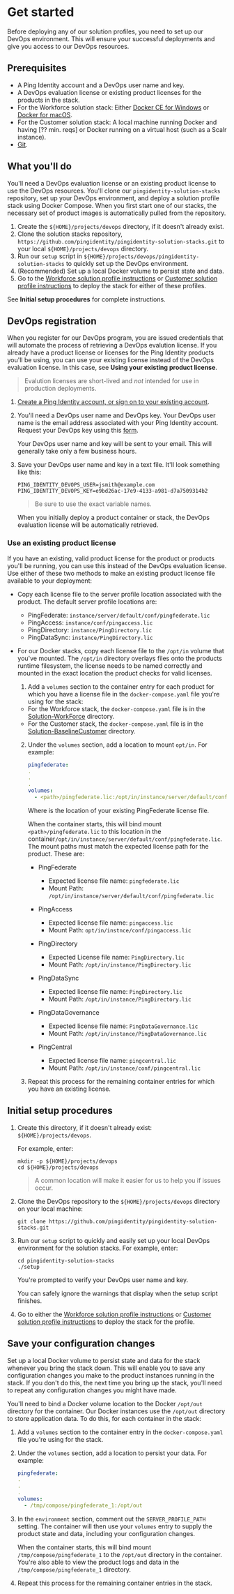# Get started

Before deploying any of our solution profiles, you need to set up our DevOps environment. This will ensure your successful deployments and give you access to our DevOps resources.

## Prerequisites

  * A Ping Identity account and a DevOps user name and key.
  * A DevOps evaluation license or existing product licenses for the products in the stack.
  * For the Workforce solution stack: Either [Docker CE for Windows](https://docs.docker.com/v17.12/install/) or [Docker for macOS](https://docs.docker.com/v17.12/docker-for-mac/install/).
  * For the Customer solution stack: A local machine running Docker and having [?? min. reqs] or Docker running on a virtual host (such as a Scalr instance).
  * [Git](https://git-scm.com/downloads).

## What you'll do

You'll need a DevOps evaluation license or an existing product license to use the DevOps resources. You'll clone our `pingidentity-solution-stacks` repository, set up your DevOps environment, and deploy a solution profile stack using Docker Compose. When you first start one of our stacks, the necessary set of product images is automatically pulled from the repository.

  1. Create the `${HOME}/projects/devops` directory, if it doesn't already exist.
  2. Clone the solution stacks repository, `https://github.com/pingidentity/pingidentity-solution-stacks.git` to your local `${HOME}/projects/devops` directory.
  3. Run our `setup` script in `${HOME}/projects/devops/pingidentity-solution-stacks` to quickly set up the DevOps environment.
  4. (Recommended) Set up a local Docker volume to persist state and data.
  5. Go to the [Workforce solution profile instructions](workforce.md) or [Customer solution profile instructions](customer.md) to deploy the stack for either of these profiles.

  See **Initial setup procedures** for complete instructions.

## DevOps registration

When you register for our DevOps program, you are issued credentials that will automate the process of retrieving a DevOps evalution license. If you already have a product license or licenses for the Ping Identity products you'll be using, you can use your existing license instead of the DevOps evaluation license. In this case, see **Using your existing product license**.

  > Evalution licenses are short-lived and *not* intended for use in production deployments.

  1. [Create a Ping Identity account, or sign on to your existing account](https://www.pingidentity.com/en/account/sign-on.html).
  2. You'll need a DevOps user name and DevOps key. Your DevOps user name is the email address associated with your Ping Identity account. Request your DevOps key using this [form](https://docs.google.com/forms/d/e/1FAIpQLSdgEFvqQQNwlsxlT6SaraeDMBoKFjkJVCyMvGPVPKcrzT3yHA/viewform).

      Your DevOps user name and key will be sent to your email. This will generally take only a few business hours.

  3. Save your DevOps user name and key in a text file. It'll look something like this:

     ```text
     PING_IDENTITY_DEVOPS_USER=jsmith@example.com
     PING_IDENTITY_DEVOPS_KEY=e9bd26ac-17e9-4133-a981-d7a7509314b2
     ```

     > Be sure to use the exact variable names.

     When you initially deploy a product container or stack, the DevOps evaluation license will be automatically retrieved.

### Use an existing product license

If you have an existing, valid product license for the product or products you'll be running, you can use this instead of the DevOps evaluation license. Use either of these two methods to make an existing product license file available to your deployment:

  * Copy each license file to the server profile location associated with the product. The default server profile locations are:
    - PingFederate: `instance/server/default/conf/pingfederate.lic`
    - PingAccess: `instance/conf/pingaccess.lic`
    - PingDirectory: `instance/PingDirectory.lic`
    - PingDataSync: `instance/PingDirectory.lic`

  * For our Docker stacks, copy each license file to the `/opt/in` volume that you've mounted. The `/opt/in` directory overlays files onto the products runtime filesystem, the license needs to be named correctly and mounted in the exact location the product checks for valid licenses.

    1. Add a `volumes` section to the container entry for each product for which you have a license file in the `docker-compose.yaml` file you're using for the stack:

      * For the Workforce stack, the `docker-compose.yaml` file is in the [Solution-WorkForce](../Solution-WorkForce) directory.
      * For the Customer stack, the `docker-compose.yaml` file is in the [Solution-BaselineCustomer](../Solution-BaselineCustomer) directory.

    2. Under the `volumes` section, add a location to mount `opt/in`. For example:

       ```yaml
       pingfederate:
       .
       .
       .
       volumes:
         - <path>/pingfederate.lic:/opt/in/instance/server/default/conf/pingfederate.lic
       ```

       Where <path> is the location of your existing PingFederate license file.

       When the container starts, this will bind mount `<path>/pingfederate.lic` to this location in the container`/opt/in/instance/server/default/conf/pingfederate.lic`. The mount paths must match the expected license path for the product. These are:

       * PingFederate
         - Expected license file name: `pingfederate.lic`
         - Mount Path: `/opt/in/instance/server/default/conf/pingfederate.lic`

       * PingAccess
         - Expected license file name: `pingaccess.lic`
         - Mount Path: `opt/in/instnce/conf/pingaccess.lic`

       * PingDirectory
         - Expected License file name: `PingDirectory.lic`
         - Mount Path: `/opt/in/instance/PingDirectory.lic`

       * PingDataSync
         - Expected license file name: `PingDirectory.lic`
         - Mount Path: `/opt/in/instance/PingDirectory.lic`

       * PingDataGovernance
         - Expected license file name: `PingDataGovernance.lic`
         - Mount Path: `/opt/in/instance/PingDataGovernance.lic`

       * PingCentral
         - Expected license file name: `pingcentral.lic`
         - Mount Path: `/opt/in/instance/conf/pingcentral.lic`

    3. Repeat this process for the remaining container entries for which you have an existing license.

## Initial setup procedures

  1. Create this directory, if it doesn't already exist: `${HOME}/projects/devops`.

     For example, enter:

     ```text
     mkdir -p ${HOME}/projects/devops
     cd ${HOME}/projects/devops
     ```
     > A common location will make it easier for us to help you if issues occur.

  3. Clone the DevOps repository to the `${HOME}/projects/devops` directory on your local machine:

       `git clone https://github.com/pingidentity/pingidentity-solution-stacks.git`

  4. Run our `setup` script to quickly and easily set up your local DevOps environment for the solution stacks. For example, enter:

     ```text
     cd pingidentity-solution-stacks
     ./setup
     ```
     You're prompted to verify your DevOps user name and key.

     You can safely ignore the warnings that display when the setup script finishes.

  5. Go to either the [Workforce solution profile instructions](workforce.md) or [Customer solution profile instructions](customer.md) to deploy the stack for the profile.

## Save your configuration changes

Set up a local Docker volume to persist state and data for the stack whenever you bring the stack down. This will enable you to save any configuration changes you make to the product instances running in the stack. If you don't do this, the next time you bring up the stack, you'll need to repeat any configuration changes you might have made.

You'll need to bind a Docker volume location to the Docker `/opt/out` directory for the container. Our Docker instances use the `/opt/out` directory to store application data. To do this, for each container in the stack:

  1. Add a `volumes` section to the container entry in the `docker-compose.yaml` file you're using for the stack.

  2. Under the `volumes` section, add a location to persist your data. For example:

     ```yaml
     pingfederate:
     .
     .
     .
     volumes:
       - /tmp/compose/pingfederate_1:/opt/out
     ```

  3. In the `environment` section, comment out the `SERVER_PROFILE_PATH` setting. The container will then use your `volumes` entry to supply the product state and data, including your configuration changes.

     When the container starts, this will bind mount `/tmp/compose/pingfederate_1` to the `/opt/out` directory in the container. You're also able to view the product logs and data in the `/tmp/compose/pingfederate_1` directory.

 4. Repeat this process for the remaining container entries in the stack.
